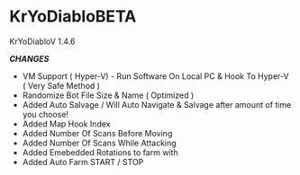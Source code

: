 # KrYoDiabloBETA
KrYoDiabloV 1.4.6

***CHANGES***
+ VM Support ( Hyper-V) - Run Software On Local PC & Hook To Hyper-V ( Very Safe Method )
+ Randomize Bot File Size & Name ( Optimized )
+ Added Auto Salvage / Will Auto Navigate & Salvage after amount of time you choose!
+ Added Map Hook Index
+ Added Number Of Scans Before Moving 
+ Added Number Of Scans While Attacking
+ Added Emebedded Rotations to farm with
+ Added Auto Farm START / STOP